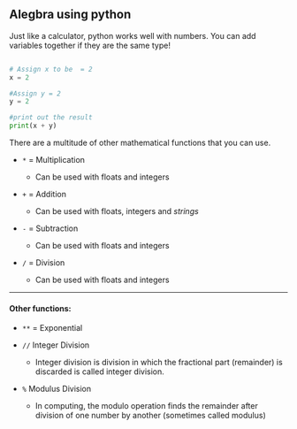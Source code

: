 ## Alegbra using python

Just like a calculator, python works well with numbers.  You can add variables together if they are the same type!

```python

# Assign x to be  = 2
x = 2

#Assign y = 2
y = 2

#print out the result
print(x + y)

```
There are a multitude of other mathematical functions that you can use.  

- `*` = Multiplication
  - Can be used with floats and integers

- `+` = Addition
  - Can be used with floats, integers and _strings_

- `-` = Subtraction
  - Can be used with floats and integers

- `/` = Division
  - Can be used with floats and integers
---
#### Other functions:

- `**` = Exponential

- `//` Integer Division
  - Integer division is division in which the fractional part (remainder) is discarded is called integer division.

- `%` Modulus Division
  - In computing, the modulo operation finds the remainder after division of one number by another (sometimes called modulus)
